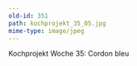 ```yaml
---
old-id: 351
path: kochprojekt_35_05.jpg
mime-type: image/jpeg
---
```

Kochprojekt Woche 35:
Cordon bleu
